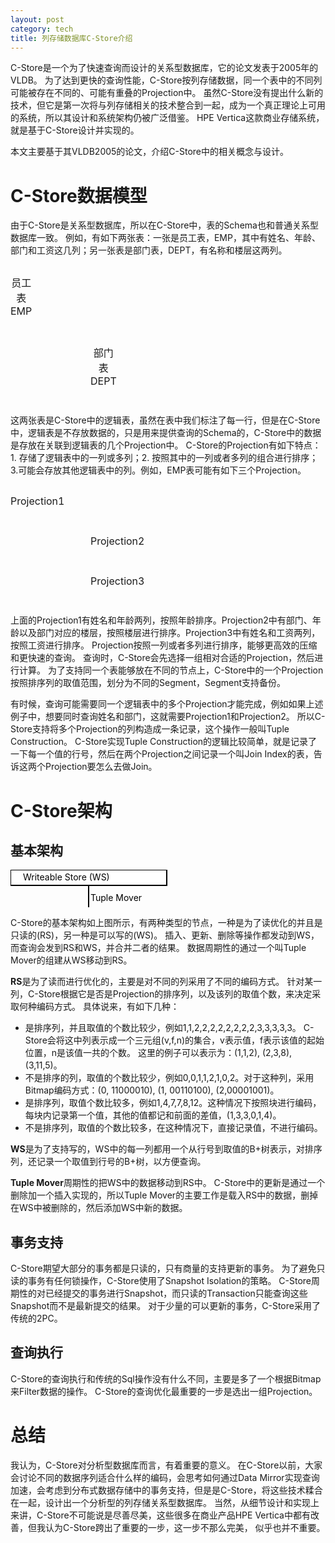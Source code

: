 ```yaml
---
layout: post
category: tech
title: 列存储数据库C-Store介绍
---
```


C-Store是一个为了快速查询而设计的关系型数据库，它的论文发表于2005年的VLDB。
为了达到更快的查询性能，C-Store按列存储数据，同一个表中的不同列可能被存在不同的、可能有重叠的Projection中。
虽然C-Store没有提出什么新的技术，但它是第一次将与列存储相关的技术整合到一起，成为一个真正理论上可用的系统，所以其设计和系统架构仍被广泛借鉴。
HPE Vertica这款商业存储系统，就是基于C-Store设计并实现的。

<!--snapshot-->

本文主要基于其VLDB2005的论文，介绍C-Store中的相关概念与设计。

# C-Store数据模型

由于C-Store是关系型数据库，所以在C-Store中，表的Schema也和普通关系型数据库一致。
例如，有如下两张表：一张是员工表，EMP，其中有姓名、年龄、部门和工资这几列；另一张表是部门表，DEPT，有名称和楼层这两列。

<table id="logical_emp" style="float:left"><caption>员工表EMP</caption></table>
<table id="logical_dept" style="float:left;margin-left:8em"><caption>部门表DEPT</caption></table>
<div style="clear:both"> </div>

这两张表是C-Store中的逻辑表，虽然在表中我们标注了每一行，但是在C-Store中，逻辑表是不存放数据的，只是用来提供查询的Schema的，C-Store中的数据是存放在关联到逻辑表的几个Projection中。
C-Store的Projection有如下特点：1. 存储了逻辑表中的一列或多列；2. 按照其中的一列或者多列的组合进行排序；3.可能会存放其他逻辑表中的列。例如，EMP表可能有如下三个Projection。

<table id="emp_proj1" style="float:left"><caption>Projection1</caption></table>
<table id="emp_proj2" style="float:left;margin-left:8em"><caption>Projection2</caption></table>
<table id="emp_proj3" style="float:left;margin-left:8em"><caption>Projection3</caption></table>
<div style="clear:both"> </div>

上面的Projection1有姓名和年龄两列，按照年龄排序。Projection2中有部门、年龄以及部门对应的楼层，按照楼层进行排序。Projection3中有姓名和工资两列，按照工资进行排序。
Projection按照一列或者多列进行排序，能够更高效的压缩和更快速的查询。
查询时，C-Store会先选择一组相对合适的Projection，然后进行计算。
为了支持同一个表能够放在不同的节点上，C-Store中的一个Projection按照排序列的取值范围，划分为不同的Segment，Segment支持备份。

有时候，查询可能需要同一个逻辑表中的多个Projection才能完成，例如如果上述例子中，想要同时查询姓名和部门，这就需要Projection1和Projection2。
所以C-Store支持将多个Projection的列构造成一条记录，这个操作一般叫Tuple Construction。
C-Store实现Tuple Construction的逻辑比较简单，就是记录了一下每一个值的行号，然后在两个Projection之间记录一个叫Join Index的表，告诉这两个Projection要怎么去做Join。

# C-Store架构

## 基本架构

<svg width="800" height="95">
  <rect width="250" height="25" style="fill:rgb(255,255,255);stroke-width:2;stroke:rgb(0,0,0)" />
   <text x="20" y="17" fill="black">Writeable Store (WS)</text>
   <rect width="250" height="25" y="70" style="fill:rgb(255,255,255);stroke-width:2;stroke:rgb(0,0,0)" />
   <text x="20" y="87" fill="black">Read-Optimized Store (RS)</text>
   <line x1="125" y1="25" x2="125" y2="70" style="stroke:black;stroke-width:2"> </line>
   <polygon points="120,64 130,64 125,70" style="fill:black;stroke:black;stroke-width:1"></polygon>
   <text x="128" y="50" fill="black">Tuple Mover</text>
</svg>


C-Store的基本架构如上图所示，有两种类型的节点，一种是为了读优化的并且是只读的(RS)，另一种是可以写的(WS)。
插入、更新、删除等操作都发动到WS，而查询会发到RS和WS，并合并二者的结果。
数据周期性的通过一个叫Tuple Mover的组建从WS移动到RS。

**RS**是为了读而进行优化的，主要是对不同的列采用了不同的编码方式。
针对某一列，C-Store根据它是否是Projection的排序列，以及该列的取值个数，来决定采取何种编码方式。
具体说来，有如下几种：

- 是排序列，并且取值的个数比较少，例如1,1,2,2,2,2,2,2,2,2,3,3,3,3,3。
  C-Store会将这中列表示成一个三元组(v,f,n)的集合，v表示值，f表示该值的起始位置，n是该值一共的个数。
  这里的例子可以表示为：(1,1,2), (2,3,8),(3,11,5)。
- 不是排序的列，取值的个数比较少，例如0,0,1,1,2,1,0,2。对于这种列，采用Bitmap编码方式：(0, 11000010), (1, 00110100), (2,00001001)。
- 是排序列，取值个数比较多，例如1,4,7,7,8,12。这种情况下按照块进行编码，每块内记录第一个值，其他的值都记和前面的差值，(1,3,3,0,1,4)。
- 不是排序列，取值的个数比较多，在这种情况下，直接记录值，不进行编码。

**WS**是为了支持写的，WS中的每一列都用一个从行号到取值的B+树表示，对排序列，还记录一个取值到行号的B+树，以方便查询。

**Tuple Mover**周期性的把WS中的数据移动到RS中。
C-Store中的更新是通过一个删除加一个插入实现的，所以Tuple Mover的主要工作是载入RS中的数据，删掉在WS中被删除的，然后添加WS中新的数据。

## 事务支持

C-Store期望大部分的事务都是只读的，只有商量的支持更新的事务。
为了避免只读的事务有任何锁操作，C-Store使用了Snapshot Isolation的策略。
C-Store周期性的对已经提交的事务进行Snapshot，而只读的Transaction只能查询这些Snapshot而不是最新提交的结果。
对于少量的可以更新的事务，C-Store采用了传统的2PC。

## 查询执行

C-Store的查询执行和传统的Sql操作没有什么不同，主要是多了一个根据Bitmap来Filter数据的操作。
C-Store的查询优化最重要的一步是选出一组Projection。

# 总结

我认为，C-Store对分析型数据库而言，有着重要的意义。
在C-Store以前，大家会讨论不同的数据序列适合什么样的编码，会思考如何通过Data Mirror实现查询加速，会考虑到分布式数据存储中的事务支持，但是是C-Store，将这些技术糅合在一起，设计出一个分析型的列存储关系型数据库。
当然，从细节设计和实现上来讲，C-Store不可能说是尽善尽美，这些很多在商业产品HPE Vertica中都有改善，但我认为C-Store跨出了重要的一步，这一步不那么完美， 似乎也并不重要。

<script src="/jquery-3.2.1.min.js" type="text/javascript"></script>
<script src="https://cdn.datatables.net/1.10.16/js/jquery.dataTables.min.js" type="text/javascript"></script>
<script type="text/javascript">
var empData = [
  ["Bob", 25, "Math", "10K"],
  ["Bill", 27, "EECS", "50K"],
  ["Jill", 24, "Biology", "80K"],
  ["Alice", 23, "Art", "20K"],
  ["Jason", 28, "Physics", "30K"],
  ["John", 27, "Chemistry", "40K"]
];
var deptData = [
  ["EECS", 2], 
  ["Math", 5],
  ["Physics", 7],
  ["Chemistry", 10],
  ["Biology", 16],
  ["Art", 24]
];

function tableShow(element, data, columnNames) {
  element.DataTable({
    paging:false,
    data: data,
    bInfo : false,
    searching: false,
    sorting: false,
    columns: columnNames.map(function(x) {return {"title": x}})
  })
}

$(document).ready(function() {
  
  tableShow($('#logical_emp'), empData, ["Name", "Age", "Dept", "Salary"]);
  
  tableShow($('#logical_dept'), deptData, ["Name", "Floor"]);
  
  tableShow(
    $('#emp_proj1'), 
    empData.map(function(x){return [x[0], x[1]];}).sort(function(x, y){return x[1]-y[1];}), 
    ["Name", "Age"]
  );
  
  var deptMap = deptData.reduce(function(map, obj) {
    map[obj[0]] = obj[1];
    return map;
  }, {});
  var proj2 = empData.map(function(x) {return [x[2], x[1], deptMap[x[2]]];}).sort(function(x, y){ return x[2]-y[2];});
  tableShow($('#emp_proj2'), proj2, ["Dept", "Age", "DEPT.Floor"])
  
  tableShow(
    $('#emp_proj3'), 
    empData.map(function(x){return [x[0], x[3]];}).sort(function(x, y){return parseInt(x[1]) - parseInt(y[1]);}), 
    ["Name", "Salary"]
  );
});
</script>

